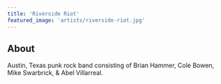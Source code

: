 ```yaml
---
title: 'Riverside Riot'
featured_image: 'artists/riverside-riot.jpg'
---
```


## About

Austin, Texas punk rock band consisting of Brian Hammer, Cole Bowen, Mike Swarbrick, & Abel Villarreal.
